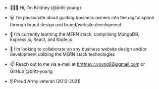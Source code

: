 - 🙋🏼‍♀️ Hi, I’m Brittney (@britt-young)
- 💻 I’m passionate about guiding business owners into the digital space through brand design and brand/website development
- 🌱 I’m currently learning the MERN stack, comprising MongoDB, Express.js, React, and Node.js
- 👀 I’m looking to collaborate on any business website design and/or development utilizing the MERN stack technologies
- 📫 Reach out to me via e-mail at brittney.r.young82@gmail.com or GitHub @britt-young

- 🎖️ Proud Army veteran (2012-2021) 

<!---
britt-young/britt-young is a ✨ special ✨ repository because its `README.md` (this file) appears on your GitHub profile.
You can click the Preview link to take a look at your changes.
--->
